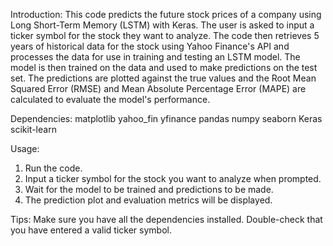 Introduction:
This code predicts the future stock prices of a company using Long Short-Term Memory (LSTM) with Keras. The user is asked to input a ticker symbol for the stock they want to analyze. The code then retrieves 5 years of historical data for the stock using Yahoo Finance's API and processes the data for use in training and testing an LSTM model. The model is then trained on the data and used to make predictions on the test set. The predictions are plotted against the true values and the Root Mean Squared Error (RMSE) and Mean Absolute Percentage Error (MAPE) are calculated to evaluate the model's performance.

Dependencies:
matplotlib
yahoo_fin
yfinance
pandas
numpy
seaborn
Keras
scikit-learn

Usage:
1) Run the code.
2) Input a ticker symbol for the stock you want to analyze when prompted.
3) Wait for the model to be trained and predictions to be made.
4) The prediction plot and evaluation metrics will be displayed.

Tips:
Make sure you have all the dependencies installed.
Double-check that you have entered a valid ticker symbol.

